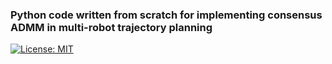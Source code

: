 ### Python code written from scratch for implementing consensus ADMM in multi-robot trajectory planning
 [![License:
 MIT](https://img.shields.io/badge/License-MIT-yellow.svg)](https://opensource.org/licenses/MIT)


